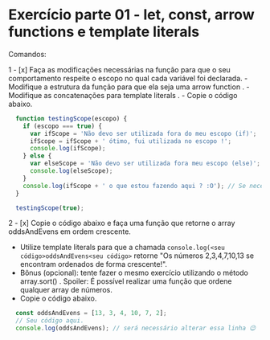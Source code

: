 # Exercício parte 01 - let, const, arrow functions e template literals

Comandos:

  1 - [x] Faça as modificações necessárias na função para que o seu comportamento respeite o escopo no 
  qual cada variável foi declarada.
     - Modifique a estrutura da função para que ela seja uma arrow function .
     - Modifique as concatenações para template literals .
     - Copie o código abaixo.
  
```js
  function testingScope(escopo) {
    if (escopo === true) {
      var ifScope = 'Não devo ser utilizada fora do meu escopo (if)';
      ifScope = ifScope + ' ótimo, fui utilizada no escopo !';
      console.log(ifScope);
    } else {
      var elseScope = 'Não devo ser utilizada fora meu escopo (else)';
      console.log(elseScope);
    }
    console.log(ifScope + ' o que estou fazendo aqui ? :O'); // Se necessário esta linha pode ser removida.
  }

  testingScope(true);
```

  2 - [x] Copie o código abaixo e faça uma função que retorne o array oddsAndEvens em ordem crescente.

   - Utilize template literals para que a chamada ```console.log(<seu código>oddsAndEvens<seu código>```
  retorne "Os números 2,3,4,7,10,13 se encontram ordenados de forma crescente!".
   - Bônus (opcional): tente fazer o mesmo exercício utilizando o método array.sort() . Spoiler: É
  possível realizar uma função que ordene qualquer array de números.
   - Copie o código abaixo.
  
```js
  const oddsAndEvens = [13, 3, 4, 10, 7, 2];
  // Seu código aqui.
  console.log(oddsAndEvens); // será necessário alterar essa linha 😉
```
